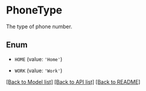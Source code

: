 # PhoneType

The type of phone number.

## Enum

* `HOME` (value: `'Home'`)

* `WORK` (value: `'Work'`)

[[Back to Model list]](../README.md#documentation-for-models) [[Back to API list]](../README.md#documentation-for-api-endpoints) [[Back to README]](../README.md)


